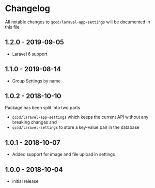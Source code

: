 # Changelog

All notable changes to `qcod/laravel-app-settings` will be documented in this file

## 1.2.0 - 2019-09-05

- Laravel 6 support

## 1.1.0 - 2019-08-14

- Group Settings by name

## 1.0.2 - 2018-10-10

Package has been split into two parts
- `qcod/laravel-app-settings` which keeps the current API without any breaking changes and
- `qcod/laravel-settings` to store a key-value pair in the database

## 1.0.1 - 2018-10-07

- Added support for image and file upload in settings

## 1.0.0 - 2018-10-04

- initial release
